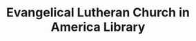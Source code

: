 ---
layout: repo
title: "Evangelical Lutheran Church in America Library"
id: 15356
permalink: repos/15356/
---
